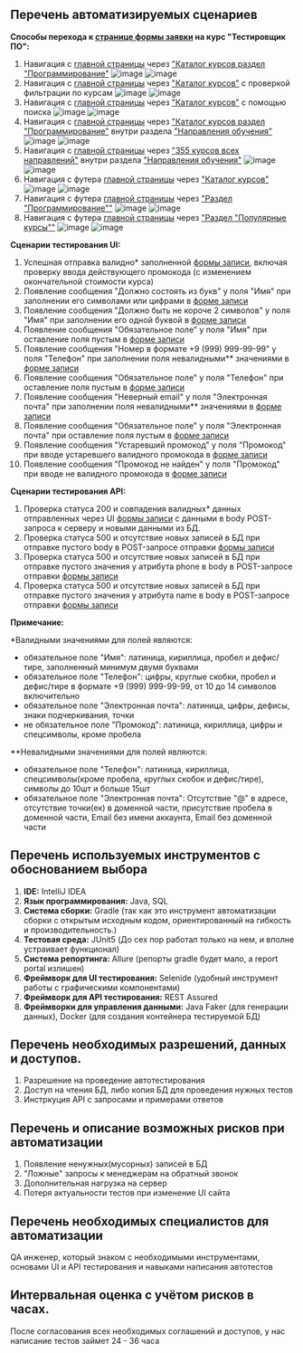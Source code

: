 ## Перечень автоматизируемых сценариев

**Способы перехода к [странице формы заявки](https://netology.ru/programs/qa) на курс "Тестировщик ПО":**

1. Навигация с [главной страницы](https://netology.ru/) через ["Каталог курсов раздел "Программирование"](https://netology.ru/development)
	![image](https://user-images.githubusercontent.com/105727342/198329398-f9c1c702-92d1-4f53-9359-f5b555539294.png)
  ![image](https://user-images.githubusercontent.com/105727342/198329547-b5e5a81e-2953-4e6e-bdec-9078d3c92b48.png)
1. Навигация с [главной страницы](https://netology.ru/) через ["Каталог курсов"](https://netology.ru/navigation) с проверкой фильтрации по курсам
	 ![image](https://user-images.githubusercontent.com/105727342/198329398-f9c1c702-92d1-4f53-9359-f5b555539294.png)
	 ![image](https://user-images.githubusercontent.com/105727342/198330824-c62da7ce-57b0-413c-9871-1ae5165a98e9.png)
1. Навигация с [главной страницы](https://netology.ru/) через ["Каталог курсов"](https://netology.ru/navigation) с помощью поиска
  ![image](https://user-images.githubusercontent.com/105727342/198329398-f9c1c702-92d1-4f53-9359-f5b555539294.png)
  ![image](https://user-images.githubusercontent.com/105727342/198331174-57d14d2b-2aac-4d61-9b7f-2ccd8154405b.png)
1. Навигация с [главной страницы](https://netology.ru/) через ["Каталог курсов раздел "Программирование"](https://netology.ru/development) внутри раздела ["Направления обучения"](https://netology.ru/#/directions)
  ![image](https://user-images.githubusercontent.com/105727342/198331820-09351aee-b786-4812-b625-34571a7cf376.png)
  ![image](https://user-images.githubusercontent.com/105727342/198331993-edf62f81-dac8-4819-ab05-7fbc0dff6a9b.png)
1. Навигация с [главной страницы](https://netology.ru/) через ["355 курсов всех направлений"](https://netology.ru/navigation) внутри раздела ["Направления обучения"](https://netology.ru/#/directions)
   ![image](https://user-images.githubusercontent.com/105727342/198525408-55610a25-ae05-4aab-be30-4a3f61d5a0cc.png)
   ![image](https://user-images.githubusercontent.com/105727342/198525527-3aad5f3d-1647-4e35-8cf2-053248557429.png)
1. Навигация с футера [главной страницы](https://netology.ru/) через ["Каталог курсов"](https://netology.ru/navigation)
    ![image](https://user-images.githubusercontent.com/105727342/198527851-4b1c7493-a24b-4b08-b34f-d0006544948a.png)
    ![image](https://user-images.githubusercontent.com/105727342/198528423-365bf0a8-6434-462b-81b0-d32e1e241555.png)
1. Навигация с футера [главной страницы](https://netology.ru/) через ["Раздел "Программирование""](https://netology.ru/development)
    ![image](https://user-images.githubusercontent.com/105727342/198527982-b6bfba19-0590-4b50-8bd9-c2aa2efa0e57.png) 
    ![image](https://user-images.githubusercontent.com/105727342/198528676-9563612b-1238-4770-85b9-1a86391a3b9a.png)
1. Навигация с футера [главной страницы](https://netology.ru/) через ["Раздел "Популярные курсы""](https://netology.ru/popular)
    ![image](https://user-images.githubusercontent.com/105727342/198528149-4ad8dddb-c78d-4031-97cc-7ae8a0a2ff77.png) 
    ![image](https://user-images.githubusercontent.com/105727342/198528878-d141d7e7-d9fc-4fe8-b008-5b576d9b4acf.png)

 **Сценарии тестирования UI:**

1. Успешная отправка валидно* заполненной [формы записи](https://netology.ru/programs/qa#/order), включая проверку ввода действующего промокода (с изменением окончательной стоимости курса)
2. Появление сообщения "Должно состоять из букв" у поля "Имя" при заполнении его символами или цифрами в [форме записи](https://netology.ru/programs/qa#/order)
3. Появление сообщения "Должно быть не короче 2 символов" у поля "Имя" при заполнении его одной буквой в [форме записи](https://netology.ru/programs/qa#/order)
4. Появление сообщения "Обязательное поле" у поля "Имя" при оставление поля пустым в [форме записи](https://netology.ru/programs/qa#/order)
5. Появление сообщения "Номер в формате +9 (999) 999-99-99" у поля "Телефон" при заполнении поля невалидными** значениями в [форме записи](https://netology.ru/programs/qa#/order)
6. Появление сообщения "Обязательное поле" у поля "Телефон" при оставление поля пустым в [форме записи](https://netology.ru/programs/qa#/order)
7. Появление сообщения "Неверный email" у поля "Электронная почта" при заполнении поля невалидными** значениями в [форме записи](https://netology.ru/programs/qa#/order)
8. Появление сообщения "Обязательное поле" у поля "Электронная почта" при оставление поля пустым в [форме записи](https://netology.ru/programs/qa#/order)
9. Появление сообщения "Устаревший промокод" у поля "Промокод" при вводе устаревшего валидного промокода в [форме записи](https://netology.ru/programs/qa#/order)
10. Появление сообщения "Промокод не найден" у поля "Промокод" при вводе не валидного промокода в [форме записи](https://netology.ru/programs/qa#/order)

**Сценарии тестирования API:**

1. Проверка статуса 200 и совпадения валидных* данных отправленных через UI [формы записи](https://netology.ru/programs/qa#/order) с данными в body POST-запроса к серверу и новыми данными из БД. 
2. Проверка статуса 500 и отсутствие новых записей в БД при отправке пустого body в POST-запросе отправки [формы записи](https://netology.ru/programs/qa#/order)
3. Проверка статуса 500 и отсутствие новых записей в БД при отправке пустого значения у атрибута phone в body в POST-запросе отправки [формы записи](https://netology.ru/programs/qa#/order)
4. Проверка статуса 500 и отсутствие новых записей в БД при отправке пустого значения у атрибута name в body в POST-запросе отправки [формы записи](https://netology.ru/programs/qa#/order)

**Примечание:**

*Валидными значениями для полей являются:

- обязательное поле "Имя": латиница, кириллица, пробел и дефис/тире, заполненный минимум двумя буквами
- обязательное поле "Телефон": цифры, круглые скобки, пробел и дефис/тире в формате +9 (999) 999-99-99, от 10 до 14 символов включительно
- обязательное поле "Электронная почта": латиница, цифры, дефисы, знаки подчеркивания, точки
- не обязательное поле "Промокод": латиница, кириллица, цифры и спецсимволы, кроме пробела

**Невалидными значениями для полей являются:

- обязательное поле "Телефон": латиница, кириллица, спецсимволы(кроме пробела, круглых скобок и дефис/тире), символы до 10шт и больше 15шт
- обязательное поле "Электронная почта": Отсутствие "@" в адресе, отсутствие точки(ек) в доменной части, присутствие пробела в доменной части, Email без имени аккаунта, Email без доменной части 

## Перечень используемых инструментов с обоснованием выбора

 1. **IDE:** IntelliJ IDEA
 2. **Язык программирования:** Java, SQL 
 3. **Система сборки:** Gradle (так как это инструмент автоматизации сборки с открытым исходным кодом, ориентированный на гибкость и производительность.)
 4. **Тестовая среда:** JUnit5 (До сех пор работал только на нем, и вполне устраивает функционал)
 5. **Система репортинга:** Allure (репорты gradle будет мало, а report portal излишен)
 6. **Фреймворк для UI тестирования:** Selenide (удобный инструмент работы с графическими компонентами)
 7. **Фреймворк для API тестирования:** REST Assured
 8. **Фреймворки для управления данными:** Java Faker (для генерации данных), Docker (для создания контейнера тестируемой БД)

## Перечень необходимых разрешений, данных и доступов.

 1. Разрешение на проведение автотестирования
 2. Доступ на чтения БД, либо копия БД для проведения нужных тестов
 3. Инстркуция API с запросами и примерами ответов

## Перечень и описание возможных рисков при автоматизации

 1. Появление ненужных(мусорных) записей в БД
 2. "Ложные" запросы к менеджерам на обратный звонок
 3. Дополнительная нагрузка на сервер 
 4. Потеря актуальности тестов при изменение UI сайта
 
 ## Перечень необходимых специалистов для автоматизации

QA инженер, который знаком с необходимыми инструментами, основами UI и API тестирования и навыками написания автотестов

## Интервальная оценка с учётом рисков в часах.

После согласования всех необходимых соглашений и доступов, у нас написание тестов займет 24 - 36 часа

